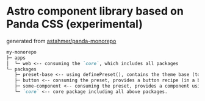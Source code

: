 # Astro component library based on Panda CSS (experimental)

generated from [astahmer/panda-monorepo](https://github.com/astahmer/panda-monorepo)

```md
my-monorepo
├─ apps
│  └─ web <-- consuming the `core`, which includes all packages
└─ packages
   ├─ preset-base <-- using definePreset(), contains the theme base (tokens.colors, semantic tokens, etc)
   ├─ button <-- consuming the preset, provides a button recipe (in a buttonPreset)
   ├─ some-component <-- consuming the preset, provides a component using internal `css` calls, ships a panda.json extract result
   └─ `core` <-- core package including all above packages.
```
